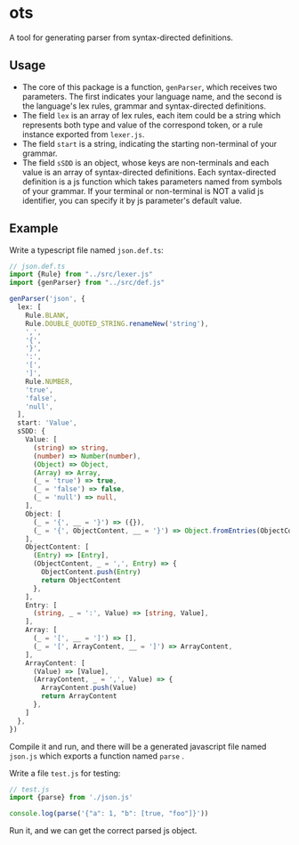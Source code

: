 # ots

A tool for generating parser from syntax-directed definitions.

## Usage

- The core of this package is a function, `genParser`, which receives two parameters. The first indicates your language
  name, and the second is the language's lex rules, grammar and syntax-directed definitions.
- The field `lex` is an array of lex rules, each item could be a string which represents both type and value of the
  correspond token, or a rule instance exported from `lexer.js`.
- The field `start` is a string, indicating the starting non-terminal of your grammar.
- The field `sSDD` is an object, whose keys are non-terminals and each value is an array of syntax-directed definitions.
  Each syntax-directed definition is a js function which takes parameters named from symbols of your grammar. If your
  terminal or non-terminal is NOT a valid js identifier, you can specify it by js parameter's default value.

## Example

Write a typescript file named `json.def.ts`:

```typescript
// json.def.ts
import {Rule} from "../src/lexer.js"
import {genParser} from "../src/def.js"

genParser('json', {
  lex: [
    Rule.BLANK,
    Rule.DOUBLE_QUOTED_STRING.renameNew('string'),
    ',',
    '{',
    '}',
    ':',
    '[',
    ']',
    Rule.NUMBER,
    'true',
    'false',
    'null',
  ],
  start: 'Value',
  sSDD: {
    Value: [
      (string) => string,
      (number) => Number(number),
      (Object) => Object,
      (Array) => Array,
      (_ = 'true') => true,
      (_ = 'false') => false,
      (_ = 'null') => null,
    ],
    Object: [
      (_ = '{', __ = '}') => ({}),
      (_ = '{', ObjectContent, __ = '}') => Object.fromEntries(ObjectContent),
    ],
    ObjectContent: [
      (Entry) => [Entry],
      (ObjectContent, _ = ',', Entry) => {
        ObjectContent.push(Entry)
        return ObjectContent
      },
    ],
    Entry: [
      (string, _ = ':', Value) => [string, Value],
    ],
    Array: [
      (_ = '[', __ = ']') => [],
      (_ = '[', ArrayContent, __ = ']') => ArrayContent,
    ],
    ArrayContent: [
      (Value) => [Value],
      (ArrayContent, _ = ',', Value) => {
        ArrayContent.push(Value)
        return ArrayContent
      },
    ]
  },
})
```

Compile it and run, and there will be a generated javascript file named `json.js` which exports a function named `parse`
.

Write a file `test.js` for testing:

```javascript
// test.js
import {parse} from './json.js'

console.log(parse('{"a": 1, "b": [true, "foo"]}'))
```

Run it, and we can get the correct parsed js object.
